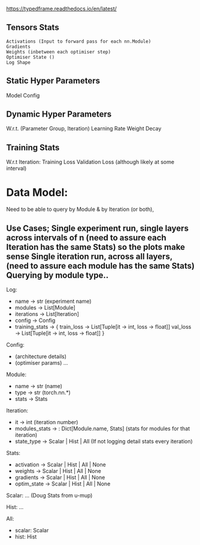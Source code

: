 <!-- Look into this! -->
https://typedframe.readthedocs.io/en/latest/

## Tensors Stats
    Activations (Input to forward pass for each nn.Module)
    Gradients 
    Weights (inbetween each optimiser step)
    Optimiser State ()
    Log Shape

## Static Hyper Parameters
Model Config

## Dynamic Hyper Parameters
W.r.t. (Parameter Group, Iteration)
    Learning Rate
    Weight Decay 

## Training Stats
W.r.t Iteration:
    Training Loss
    Validation Loss (although likely at some interval) 



# Data Model:

Need to be able to query by Module & by Iteration (or both),

Use Cases;
    Single experiment run, single layers across intervals of n (need to assure each Iteration has the same Stats) so the plots make sense
    Single iteration run, across all layers, (need to assure each module has the same Stats)
    Querying by module type..
- 

Log:
- name -> str (experiment name)
- modules -> List[Module]
- iterations -> List[Iteration]
- config -> Config
- training_stats -> {
    train_loss -> List[Tuple[it -> int, loss -> float]]
    val_loss -> List[Tuple[it -> int, loss -> float]]
}

Config:
- (architecture details)
- (optimiser params)
...

Module:
- name -> str (name)
- type -> str (torch.nn.*)
- stats -> Stats

Iteration:
- it -> int (iteration number)
- modules_stats -> : Dict[Module.name, Stats] (stats for modules for that iteration)
- state_type -> Scalar | Hist | All (If not logging detail stats every iteration)

Stats:
- activation -> Scalar | Hist | All | None
- weights -> Scalar | Hist | All | None
- gradients -> Scalar | Hist | All | None
- optim_state -> Scalar | Hist | All | None



Scalar:
... (Doug Stats from u-mup)

Hist: 
...

All:
- scalar: Scalar
- hist: Hist